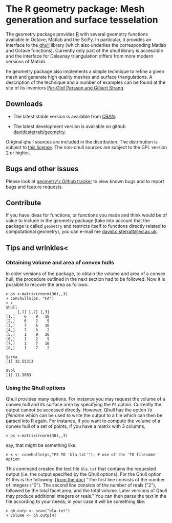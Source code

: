 # The R geometry package: Mesh generation and surface tesselation

The geometry package provides <a href= "http://www.r-project.org/">
R</a> with several geometry functions available in Octave, Matlab and
the SciPy. In particular, it provides an interface to the <a href=
"http://www.qhull.org/">qhull</a> library (which also underlies the
corresponding Matlab and Octave functions). Currently only part of the
qhull library is accessible and the interface for Delaunay
triangulation differs from more modern versions of Matlab.

he geometry package also implements a simple technique to refine a
given mesh and generate high quality meshes and surface
triangulations. A description of the technique and a number of
examples can be found at the site of its inventors <a href=
"http://persson.berkeley.edu/distmesh/"> Per-Olof Persson and Gilbert
Strang</a>.

## Downloads

* The latest stable version is available from <a href="http://cran.r-project.org/web/packages/geometry/index.html">CRAN</a>.

* The latest development version is available on github <a
href="https://github.com/davidcsterratt/geometry">davidcsterratt/geometry</a>.

Original qhull sources are included in the distribution. The
distribution is subject to <a href=
"http://www.qhull.org/COPYING.txt">
this license</a>. The non-qhull sources are subject to the GPL version
2 or higher.

## Bugs and other issues

Please look at <a
href="https://github.com/davidcsterratt/geometry/issues"> geometry's
Github tracker</a> to view known bugs and to report bugs and feature
requests.

## Contribute

If you have ideas for functions, or functions you made and think would
be of value to include in the geometry package (take into account that
the package is called <code>geometry</code> and restricts itself to
functions directly related to computational geometry), you can e-mail
me <a
href="mailto:david.c.sterratt@ed.ac.uk">david.c.sterratt@ed.ac.uk</a>.

## Tips and wrinkles<

### Obtaining volume and area of convex hulls

In older versions of the package, to obtain the volume and area of
  a convex hull, the procedure outlined in the next section had to be
  followed. Now it is possible to recover the area as follows:
```
> ps <-matrix(rnorm(30),,3)
> convhulln(ps, "FA")
> x
$hull
     [,1] [,2] [,3]
[1,]    6    9   10
[2,]    6    2    9
[3,]    7    6   10
[4,]    7    6    2
[5,]    1    9   10
[6,]    1    2    9
[7,]    1    7   10
[8,]    1    7    2

$area
[1] 32.55313

$vol
[1] 11.3083
```

### Using the Qhull options

Qhull provides many options. For instance you may request the
volume of a convex hull and its surface area by specifying the `FS`
option. Currently the output cannot be accessed directly. However,
Qhull has the option `TO` <em>filename</em> which can be used to write
the output to a file which can then be parsed into R again. For
instance, if you want to compute the volume of a convex hull of a set
of points, if you have a matrix with 3 columns, 

```
> ps <-matrix(rnorm(30),,3)
```

say, that might be something like:

```
> x <- convhulln(ps,"FS TO 'bla.txt'"); # use of the 'TO filename' option 
```

This command created the text file `bla.txt` that contains the
requested output (i.e. the output specified by the Qhull options).
For the Qhull option `FS` this is the following: [<a href=
"http://www.qhull.org/html/qh-optf.htm#FS">from
the doc</a>] "The first line consists of the number of integers
("0"). The second line consists of the number of reals ("2"), followed
by the total facet area, and the total volume. Later versions of Qhull
may produce additional integers or reals." You can then parse the text
in the file according to your needs; in your case it will be something
like:

```
> qh.outp <- scan("bla.txt")
> volume <- qh.outp[4]
```
